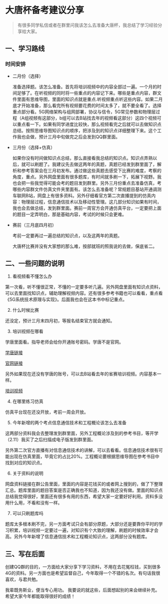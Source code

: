 # 大唐杯备考建议分享

> 有很多同学私信或者在群里问我该怎么去准备大唐杯，我总结了学习经验分享给大家。

## 一、学习路线

### 时间安排

* 二月份（选择）

  准备选择题。该怎么准备。首先将培训视频中的内容全部过一遍。一个月的时间足够了。在听视频的同时将一些重点的内容记下来。哪些是重点内容，群文件里面有思维导图，里面的知识点就是重点.听视频重点听这些内容。如果二月底才开始准备，那么看完所有视频要花费的时间太多了，就不要全看了。选择重点部分看。5G网络架构与组网部署，协议与信令，5G常见参数和物理层过程（A组视频有这部分，b组可以去B站找去年的视频看这部分）这四个视频可以重点看一下。如果有同学进度比较快，那么视频看完之后就可以去做知识点总结。按照思维导图知识点的顺序，把涉及到的知识点详细整理下来。这个工作我也会做，预计三月中旬做完之后会发到QQ群里面。

* 三月份（选择+仿真）

  如果你没有时间做知识点总结，那么直接看我总结的知识点。知识点弄熟以后，就可以刷题了。我建议先去做这两年的真题，真题已经发到群里面了，解析和参考答案会在三月初发布。通过做这些真题去感受下比赛的难度，考察的角度，重点。另外网盘里面有很多题库，有时间就多刷一下，拓展下视野。我也会把一些我觉得可能会考的题目发到群里。另外三月份重点去准备仿真，考哪些内容群文件仿真文件夹里面有。该怎么去准备呢？常规题目基站开通调测车联网B站，网盘上有很多资料。另外仔细看官方第二次直播提到的仿真内容：物理层过程，信息通信技术以及移动性管理。这几部分知识如果有时间，我也会去做总结，发到群里面。赛前一周官方会开通仿真平台，一定要把上面的题目一定弄明白，那是基础内容，考试的时候只会更难。

* 赛前（三月底四月初）

  考前一定要再过一遍总结的知识点，以及这两年的真题。

  大唐杯比赛并没有大家想的那么难，按部就班的照我说的去做，保底省二。

## 二、一些问题的说明

1. 看视频看不懂怎么办

第一次看，听不懂很正常，不懂的一定要多听几遍。另外网盘里面有知识点资料，可以去里面找知识点，辅助理解视频内容。还有很多参考书籍也可以看看，重点看《5G系统技术原理与实现》。后面我也会在这本书中标记重点。

2. 什么时候比赛

还没定，预计三月末四月初，等报名结束官方就会通知。

3. 培训视频在哪看

学唐里面看。指导老师会给你开通账号密码。学唐不是官网。

[学唐链接](https://dtmobile.yunxuetang.cn/)

[官网链接](https://dtcup.dtxiaotangren.com/)

另外如果现在还没有学唐的账号，可以去B站看去年的省赛培训视频。内容基本一样。

[培训视频](https://www.bilibili.com/video/BV1W3411K7FZ/?spm_id_from=333.1007.top_right_bar_window_custom_collection.content.click&vd_source=5940e85c0b18a907a0fdea51914b4f65)

4. 在哪里练习仿真

仿真平台现在还没开放，考前一周会开放。

5. 今年新增的两个考点信息通信技术和工程概论该怎么去准备

这两部分资料我会去整理发到群里面，另外工程概论涉及到的参考书目，等开学（2.11）我买了之后扫描成电子版发到群里面。

另外第二次官方直播有对信息通信技术的讲解，可以去看看。信息通信技术很有可能出现在仿真里面，毕竟它的占比20%。工程概论要根据思维导图在参考书目中找到对应的知识点。

6. 关于资料的说明

网盘资料链接在群公告里面，里面的内容是花钱买的或者网上搜到的，做了下整理汇总。题库里面的题目答案是否正确我也不知道，因为我还没有做。里面的知识点总结我觉得很好，里面还有很多有用的东西，希望大家一定要好好利用。资料多没用什么用，不看和没有一样。

7. 可以只刷题库吗

题库太多根本刷不完，另一方面考试只会有部分原题，大部分还是要靠你平时的学习积累，培训视频一定要过一遍，对知识有个大致的理解，刷题的时候效率才会高。另外今年新增了信息通信技术和工程概论知识点，这两部分没有题库。

## 三、写在后面

  创建QQ群的目的，一方面给大家分享下学习资料，不用在去花冤枉钱，买到很多4G的资料。另一方面也是希望监督自己，今年取得一个不错的名次。有句话我很喜欢，与君共勉。

  我辈既务斯业，便当专心用功。
我要说的就这些，后面想起别的来会继续补充。
希望大家今年都能取得很好的成绩！